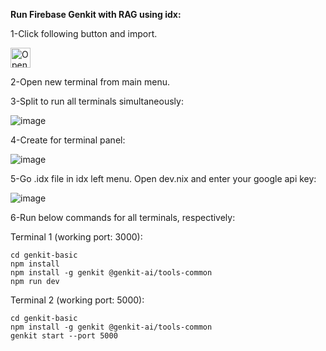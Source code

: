 **Run Firebase Genkit with RAG using idx:**

1-Click following button and import.

<a href="https://idx.google.com/import?url=https://github.com/hcy5561/genkit_rag.git">
  <picture>
    <source
      media="(prefers-color-scheme: dark)"
      srcset="https://cdn.idx.dev/btn/open_dark_32.svg">
    <source
      media="(prefers-color-scheme: light)"
      srcset="https://cdn.idx.dev/btn/open_light_32.svg">
    <img
      height="32"
      alt="Open in IDX"
      src="https://cdn.idx.dev/btn/open_purple_32.svg">
  </picture>
</a>

2-Open new terminal from main menu.

3-Split to run all terminals simultaneously:

![image](https://github.com/user-attachments/assets/c354fc16-a161-4e9d-a53d-c67a32339e19)

4-Create for terminal panel:

![image](https://github.com/user-attachments/assets/9eebe7ee-1021-49e8-8492-073a5fd99e69)

5-Go .idx file in idx left menu. Open dev.nix and enter your google api key:

![image](https://github.com/user-attachments/assets/7b4a592e-52b9-4cbd-89ac-ad5ec613fd3e)

6-Run below commands for all terminals, respectively:
  
  Terminal 1 (working port: 3000):
    
    cd genkit-basic
    npm install
    npm install -g genkit @genkit-ai/tools-common
    npm run dev
    
  Terminal 2 (working port: 5000):
    
    cd genkit-basic
    npm install -g genkit @genkit-ai/tools-common
    genkit start --port 5000
    






